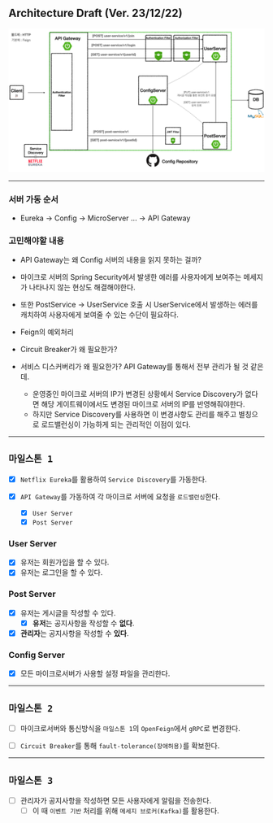 ## Architecture Draft (Ver. 23/12/22)

![](architecture.png)

---

### 서버 가동 순서

- Eureka -> Config -> MicroServer ... -> API Gateway

### 고민해야할 내용

- API Gateway는 왜 Config 서버의 내용을 읽지 못하는 걸까?
- 마이크로 서버의 Spring Security에서 발생한 에러를 사용자에게 보여주는 메세지가 나타나지 않는 현상도 해결해야한다.
- 또한 PostService -> UserService 호출 시 UserService에서 발생하는 에러를 캐치하여 사용자에게 보여줄 수 있는 수단이 필요하다. 

- Feign의 예외처리

- Circuit Breaker가 왜 필요한가?

- 서비스 디스커버리가 왜 필요한가? API Gateway를 통해서 전부 관리가 될 것 같은데.
  - 운영중인 마이크로 서버의 IP가 변경된 상황에서 Service Discovery가 없다면 해당 게이트웨이에서도 변경된 마이크로 서버의 IP를 반영해줘야한다.
  - 하지만 Service Discovery를 사용하면 이 변경사항도 관리를 해주고 별칭으로 로드밸런싱이 가능하게 되는 관리적인 이점이 있다.


---

## `마일스톤 1`

- [x] `Netflix Eureka`를 활용하여 `Service Discovery`를 가동한다.

- [x] `API Gateway`를 가동하여 각 마이크로 서버에 요청을 `로드밸런싱`한다.
  - [x] `User Server`
  - [x] `Post Server`

### User Server

- [x] 유저는 회원가입을 할 수 있다.
- [x] 유저는 로그인을 할 수 있다.

### Post Server

- [x] 유저는 게시글을 작성할 수 있다.
  - [x] **유저**는 공지사항을 작성할 수 **없다**.

- [x] **관리자**는 공지사항을 작성할 수 **있다**.

### Config Server

- [x] 모든 마이크로서버가 사용할 설정 파일을 관리한다.


---

## `마일스톤 2`

- [ ] 마이크로서버와 통신방식을 `마일스톤 1`의 `OpenFeign`에서 `gRPC`로 변경한다.

- [ ] `Circuit Breaker`를 통해 `fault-tolerance(장애허용)`를 확보한다.

---

## `마일스톤 3`

- [ ] 관리자가 공지사항을 작성하면 모든 사용자에게 알림을 전송한다.
  - [ ] 이 때 `이벤트 기반` 처리를 위해 `메세지 브로커(Kafka)`를 활용한다.